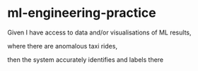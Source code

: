 # ml-engineering-practice

Given I have access to data and/or visualisations of ML results,

where there are anomalous taxi rides,

then the system accurately identifies and labels there 
